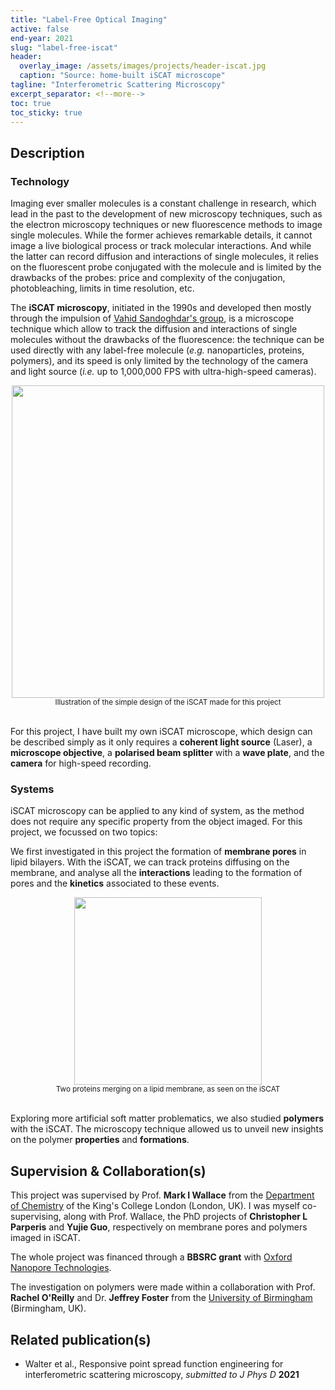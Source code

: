 ```yaml
---
title: "Label-Free Optical Imaging"
active: false
end-year: 2021
slug: "label-free-iscat"
header:
  overlay_image: /assets/images/projects/header-iscat.jpg
  caption: "Source: home-built iSCAT microscope"
tagline: "Interferometric Scattering Microscopy"
excerpt_separator: <!--more-->
toc: true
toc_sticky: true
---
```


<!--
<center><img src="{{ site.baseurl }}/assets/images/projects/image-iscat.png" width='300' height='300'/></center>
<center><sub>Gold nanoparticles (40 nm) imaged in iSCAT</sub></center>

<hr>

As part of the [Wallace group](http://markwallace.org) at King's College London, I am
investigating label-free optical imaging of single molecules, using **Interferometric Scattering**
(iSCAT) microscopy. Using the fact that all particles can scatter light beams and that this scattered
beam can interfere with a reference light beam, we are able to image on our microscope individual metal particles
as small as 2nm and **individual proteins and polymers as small as 100kg/mol** at ultra high speeds (> 10kHz).
Going beyond the limitations in space and time resolutions of other types of optical microscopes, we use this
technique to visualize key **events and reactions in cells** and other standard biophysical systems.

-->

<!--more-->

## Description

### Technology

Imaging ever smaller molecules is a constant challenge in research, which lead in the past to the development of new microscopy techniques, such as
the electron microscopy techniques or new fluorescence methods to image single molecules. While the former achieves remarkable details, it cannot image
a live biological process or track molecular interactions. And while the latter can record diffusion and interactions of single molecules, it relies on
the fluorescent probe conjugated with the molecule and is limited by the drawbacks of the probes: price and complexity of the conjugation, photobleaching, limits in time resolution, etc.

The **iSCAT microscopy**, initiated in the 1990s and developed then mostly through the impulsion of [Vahid Sandoghdar's group](https://journals.aps.org/prl/abstract/10.1103/PhysRevLett.93.037401),
is a microscope technique which allow to track the diffusion and interactions of single molecules without the drawbacks of the fluorescence: the technique can be used directly
with any label-free molecule (*e.g.* nanoparticles, proteins, polymers), and its speed is only limited by the technology of the camera and light source (*i.e.* up to 1,000,000 FPS with ultra-high-speed cameras).

<center><img src="{{ site.baseurl }}/assets/images/projects/image-iscat2.png" width='500' height='500'/></center>
<center><sub>Illustration of the simple design of the iSCAT made for this project</sub></center>

<br>

For this project, I have built my own iSCAT microscope, which design can be described simply as it only requires a **coherent light source** (Laser), a **microscope objective**, a **polarised beam splitter** with a **wave plate**, and the **camera** for high-speed recording.

### Systems

iSCAT microscopy can be applied to any kind of system, as the method does not require any specific property from the object imaged. For this project, we focussed on two topics:

We first investigated in this project the formation of **membrane pores** in lipid bilayers. With the iSCAT, we can track proteins diffusing on the membrane, and analyse all the **interactions** leading to the formation of
pores and the **kinetics** associated to these events.

<center><img src="{{ site.baseurl }}/assets/images/projects/image-iscat3.png" width='300' height='300'/></center>
<center><sub>Two proteins merging on a lipid membrane, as seen on the iSCAT</sub></center>

<br>

Exploring more artificial soft matter problematics, we also studied **polymers** with the iSCAT. The microscopy technique allowed us to unveil new insights on the polymer **properties** and **formations**.

## Supervision & Collaboration(s)

This project was supervised by Prof. **Mark I Wallace** from the [Department of Chemistry](http://markwallace.org) of the King's College London (London, UK). I was myself co-supervising, along with Prof. Wallace, the
PhD projects of **Christopher L Parperis** and **Yujie Guo**, respectively on membrane pores and polymers imaged in iSCAT.

The whole project was financed through a **BBSRC grant** with [Oxford Nanopore Technologies](https://nanoporetech.com).

The investigation on polymers were made within a collaboration with Prof. **Rachel O'Reilly** and Dr. **Jeffrey Foster** from the [University of Birmingham](https://www.oreillygrouplab.com) (Birmingham, UK).

## Related publication(s)

* Walter et al., Responsive point spread function engineering for interferometric scattering microscopy, *submitted to J Phys D* **2021**

